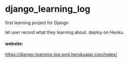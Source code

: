 # django_learning_log
first learning project for Django

let user record what they learning about.
deploy on Heoku.

#### website:
https://django-learning-log-proj.herokuapp.com/index/
